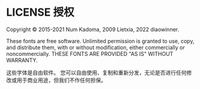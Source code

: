 # LICENSE 授权
Copyright © 2015-2021 Num Kadoma, 2009 Lietxia, 2022 diaowinner.

These fonts are free software.
Unlimited permission is granted to use, copy, and distribute them, with or without modification, either commercially or noncommercially.
THESE FONTS ARE PROVIDED "AS IS" WITHOUT WARRANTY.

这些字体是自由软件。
您可以自由使用、复制和重新分发，无论是否进行任何修改或用于商业用途，但我们不作任何担保。
